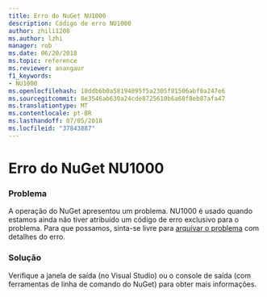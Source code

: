 ```yaml
---
title: Erro do NuGet NU1000
description: Código de erro NU1000
author: zhili1208
ms.author: lzhi
manager: rob
ms.date: 06/20/2018
ms.topic: reference
ms.reviewer: anangaur
f1_keywords:
- NU1000
ms.openlocfilehash: 10ddb6b0a58194095f5a2305f81506abf0a247e6
ms.sourcegitcommit: 8e3546ab630a24cde8725610b6a68f8eb87afa47
ms.translationtype: MT
ms.contentlocale: pt-BR
ms.lasthandoff: 07/05/2018
ms.locfileid: "37843887"
---
```

# <a name="nuget-error-nu1000"></a>Erro do NuGet NU1000

### <a name="issue"></a>Problema
A operação do NuGet apresentou um problema. NU1000 é usado quando estamos ainda não tiver atribuído um código de erro exclusivo para o problema. Para que possamos, sinta-se livre para [arquivar o problema](https://github.com/nuget/home/issues) com detalhes do erro.

### <a name="solution"></a>Solução
Verifique a janela de saída (no Visual Studio) ou o console de saída (com ferramentas de linha de comando do NuGet) para obter mais informações.
